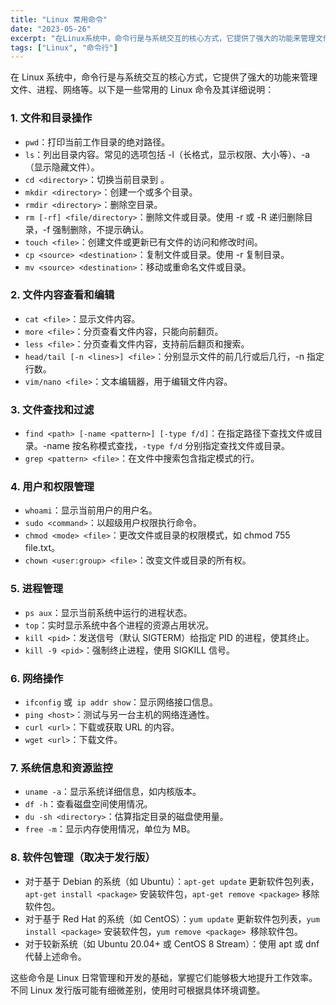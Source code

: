 ```yaml
---
title: "Linux 常用命令"
date: "2023-05-26"
excerpt: "在Linux系统中，命令行是与系统交互的核心方式，它提供了强大的功能来管理文件、进程、网络等。以下是一些常用的Linux命令及其详细说明"
tags: ["Linux", "命令行"]
---
```


在 Linux 系统中，命令行是与系统交互的核心方式，它提供了强大的功能来管理文件、进程、网络等。以下是一些常用的 Linux 命令及其详细说明：

### 1. 文件和目录操作

- `pwd`：打印当前工作目录的绝对路径。
- `ls`：列出目录内容。常见的选项包括 -l（长格式，显示权限、大小等）、-a（显示隐藏文件）。
- `cd <directory>`：切换当前目录到 <directory>。
- `mkdir <directory>`：创建一个或多个目录。
- `rmdir <directory>`：删除空目录。
- `rm [-rf] <file/directory>`：删除文件或目录。使用 -r 或 -R 递归删除目录，-f 强制删除，不提示确认。
- `touch <file>`：创建文件或更新已有文件的访问和修改时间。
- `cp <source> <destination>`：复制文件或目录。使用 -r 复制目录。
- `mv <source> <destination>`：移动或重命名文件或目录。

### 2. 文件内容查看和编辑

- `cat <file>`：显示文件内容。
- `more <file>`：分页查看文件内容，只能向前翻页。
- `less <file>`：分页查看文件内容，支持前后翻页和搜索。
- `head/tail [-n <lines>] <file>`：分别显示文件的前几行或后几行，-n 指定行数。
- `vim/nano <file>`：文本编辑器，用于编辑文件内容。

### 3. 文件查找和过滤

- `find <path> [-name <pattern>] [-type f/d]`：在指定路径下查找文件或目录。-name 按名称模式查找，`-type f/d` 分别指定查找文件或目录。
- `grep <pattern> <file>`：在文件中搜索包含指定模式的行。

### 4. 用户和权限管理

- `whoami`：显示当前用户的用户名。
- `sudo <command>`：以超级用户权限执行命令。
- `chmod <mode> <file>`：更改文件或目录的权限模式，如 chmod 755 file.txt。
- `chown <user:group> <file>`：改变文件或目录的所有权。

### 5. 进程管理

- `ps aux`：显示当前系统中运行的进程状态。
- `top`：实时显示系统中各个进程的资源占用状况。
- `kill <pid>`：发送信号（默认 SIGTERM）给指定 PID 的进程，使其终止。
- `kill -9 <pid>`：强制终止进程，使用 SIGKILL 信号。

### 6. 网络操作

- `ifconfig` 或` ip addr show`：显示网络接口信息。
- `ping <host>`：测试与另一台主机的网络连通性。
- `curl <url>`：下载或获取 URL 的内容。
- `wget <url>`：下载文件。

### 7. 系统信息和资源监控

- `uname -a`：显示系统详细信息，如内核版本。
- `df -h`：查看磁盘空间使用情况。
- `du -sh <directory>`：估算指定目录的磁盘使用量。
- `free -m`：显示内存使用情况，单位为 MB。

### 8. 软件包管理（取决于发行版）

- 对于基于 Debian 的系统（如 Ubuntu）：`apt-get update` 更新软件包列表，`apt-get install <package>` 安装软件包，`apt-get remove <package>` 移除软件包。
- 对于基于 Red Hat 的系统（如 CentOS）：`yum update` 更新软件包列表，`yum install <package>` 安装软件包，`yum remove <package> `移除软件包。
- 对于较新系统（如 Ubuntu 20.04+ 或 CentOS 8 Stream）：使用 apt 或 dnf 代替上述命令。

这些命令是 Linux 日常管理和开发的基础，掌握它们能够极大地提升工作效率。不同 Linux 发行版可能有细微差别，使用时可根据具体环境调整。
